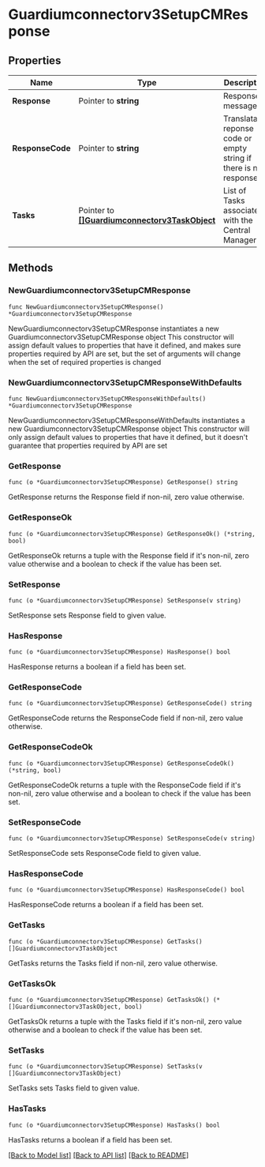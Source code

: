# Guardiumconnectorv3SetupCMResponse

## Properties

Name | Type | Description | Notes
------------ | ------------- | ------------- | -------------
**Response** | Pointer to **string** | Response message. | [optional] 
**ResponseCode** | Pointer to **string** | Translatable reponse code or empty string if there is no response. | [optional] 
**Tasks** | Pointer to [**[]Guardiumconnectorv3TaskObject**](Guardiumconnectorv3TaskObject.md) | List of Tasks associated with the Central Manager. | [optional] 

## Methods

### NewGuardiumconnectorv3SetupCMResponse

`func NewGuardiumconnectorv3SetupCMResponse() *Guardiumconnectorv3SetupCMResponse`

NewGuardiumconnectorv3SetupCMResponse instantiates a new Guardiumconnectorv3SetupCMResponse object
This constructor will assign default values to properties that have it defined,
and makes sure properties required by API are set, but the set of arguments
will change when the set of required properties is changed

### NewGuardiumconnectorv3SetupCMResponseWithDefaults

`func NewGuardiumconnectorv3SetupCMResponseWithDefaults() *Guardiumconnectorv3SetupCMResponse`

NewGuardiumconnectorv3SetupCMResponseWithDefaults instantiates a new Guardiumconnectorv3SetupCMResponse object
This constructor will only assign default values to properties that have it defined,
but it doesn't guarantee that properties required by API are set

### GetResponse

`func (o *Guardiumconnectorv3SetupCMResponse) GetResponse() string`

GetResponse returns the Response field if non-nil, zero value otherwise.

### GetResponseOk

`func (o *Guardiumconnectorv3SetupCMResponse) GetResponseOk() (*string, bool)`

GetResponseOk returns a tuple with the Response field if it's non-nil, zero value otherwise
and a boolean to check if the value has been set.

### SetResponse

`func (o *Guardiumconnectorv3SetupCMResponse) SetResponse(v string)`

SetResponse sets Response field to given value.

### HasResponse

`func (o *Guardiumconnectorv3SetupCMResponse) HasResponse() bool`

HasResponse returns a boolean if a field has been set.

### GetResponseCode

`func (o *Guardiumconnectorv3SetupCMResponse) GetResponseCode() string`

GetResponseCode returns the ResponseCode field if non-nil, zero value otherwise.

### GetResponseCodeOk

`func (o *Guardiumconnectorv3SetupCMResponse) GetResponseCodeOk() (*string, bool)`

GetResponseCodeOk returns a tuple with the ResponseCode field if it's non-nil, zero value otherwise
and a boolean to check if the value has been set.

### SetResponseCode

`func (o *Guardiumconnectorv3SetupCMResponse) SetResponseCode(v string)`

SetResponseCode sets ResponseCode field to given value.

### HasResponseCode

`func (o *Guardiumconnectorv3SetupCMResponse) HasResponseCode() bool`

HasResponseCode returns a boolean if a field has been set.

### GetTasks

`func (o *Guardiumconnectorv3SetupCMResponse) GetTasks() []Guardiumconnectorv3TaskObject`

GetTasks returns the Tasks field if non-nil, zero value otherwise.

### GetTasksOk

`func (o *Guardiumconnectorv3SetupCMResponse) GetTasksOk() (*[]Guardiumconnectorv3TaskObject, bool)`

GetTasksOk returns a tuple with the Tasks field if it's non-nil, zero value otherwise
and a boolean to check if the value has been set.

### SetTasks

`func (o *Guardiumconnectorv3SetupCMResponse) SetTasks(v []Guardiumconnectorv3TaskObject)`

SetTasks sets Tasks field to given value.

### HasTasks

`func (o *Guardiumconnectorv3SetupCMResponse) HasTasks() bool`

HasTasks returns a boolean if a field has been set.


[[Back to Model list]](../README.md#documentation-for-models) [[Back to API list]](../README.md#documentation-for-api-endpoints) [[Back to README]](../README.md)


